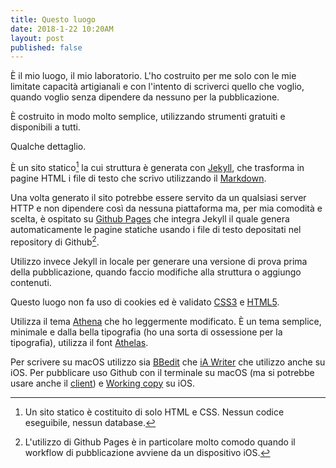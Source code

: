 ```yaml
---
title: Questo luogo
date: 2018-1-22 10:20AM
layout: post
published: false
---
```



È il mio luogo, il mio laboratorio.
L'ho costruito per me solo con le mie limitate capacità artigianali e con l'intento di scriverci quello che voglio, quando voglio senza dipendere da nessuno per la pubblicazione.

È costruito in modo molto semplice, utilizzando strumenti gratuiti e disponibili a tutti.

Qualche dettaglio.

È un sito statico[^1] la cui struttura è generata con [Jekyll](https://jekyllrb.com), che trasforma in pagine HTML i file di testo che scrivo utilizzando il [Markdown](https://daringfireball.net/projects/markdown/).

Una volta generato il sito potrebbe essere servito da un qualsiasi server HTTP e non dipendere così da nessuna piattaforma ma, per mia comodità e scelta, è ospitato su [Github Pages](https://pages.github.com) che integra Jekyll il quale genera automaticamente le pagine statiche usando i file di testo depositati nel repository di Github[^2].

Utilizzo invece Jekyll in locale per generare una versione di prova prima della pubblicazione, quando faccio modifiche alla struttura o aggiungo contenuti.

Questo luogo non fa uso di cookies ed è validato [CSS3](http://jigsaw.w3.org/css-validator/validator?uri=www.marginalia.cc&profile=css3svg&usermedium=all&warning=1&vextwarning=) e [HTML5](https://validator.w3.org/nu/?doc=http%3A%2F%2Fwww.marginalia.cc%2F).

Utilizza il tema [Athena](https://github.com/broccolini/athena) che ho leggermente modificato. È un tema semplice, minimale e dalla bella tipografia (ho una sorta di ossessione per la tipografia), utilizza il font [Athelas](https://www.fonts.com/font/typetogether/athelas).

Per scrivere su macOS utilizzo sia [BBedit](http://www.barebones.com/products/bbedit/) che [iA Writer](https://ia.net/writer/) che utilizzo anche su iOS. Per pubblicare uso Github con il terminale su macOS (ma si potrebbe usare anche il [client](https://desktop.github.com)) e [Working copy](https://workingcopyapp.com) su iOS.


[^1]: Un sito statico è costituito di solo HTML e CSS. Nessun codice eseguibile, nessun database.

[^2]: L'utilizzo di Github Pages è in particolare molto comodo quando il workflow di pubblicazione avviene da un dispositivo iOS.